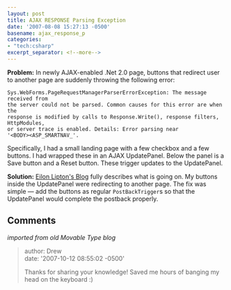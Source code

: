 ```yaml
---
layout: post
title: AJAX RESPONSE Parsing Exception
date: '2007-08-08 15:27:13 -0500'
basename: ajax_response_p
categories:
- "tech:csharp"
excerpt_separator: <!--more-->
---
```


**Problem:** In newly AJAX-enabled .Net 2.0 page, buttons that redirect user to
another page are suddenly throwing the following error:

```none
Sys.WebForms.PageRequestManagerParserErrorException: The message received from
the server could not be parsed. Common causes for this error are when the
response is modified by calls to Response.Write(), response filters, HttpModules,
or server trace is enabled. Details: Error parsing near
'<BODY><ASP_SMARTNAV_'.
```

<!--more-->

Specifically, I had a small landing page with a few checkbox and a few buttons.
I had wrapped these in an AJAX UpdatePanel. Below the panel is a Save button and
a Reset button. These trigger updates to the UpdatePanel.

**Solution:** <a
href="http://weblogs.asp.net/leftslipper/archive/2007/02/26/sys-webforms-pagerequestmanagerparsererrorexception-what-it-is-and-how-to-avoid-it.aspx">Eilon
Lipton's Blog</a> fully describes what is going on. My buttons inside the
UpdatePanel were redirecting to another page. The fix was simple &mdash; add the
buttons as regular `PostBackTrigger`s so that the UpdatePanel would complete the
postback properly.

## Comments

_imported from old Movable Type blog_

> author: Drew\
> date: '2007-10-12 08:55:02 -0500'
> 
> Thanks for sharing your knowledge!
> Saved me hours of banging my head on the keyboard :)
